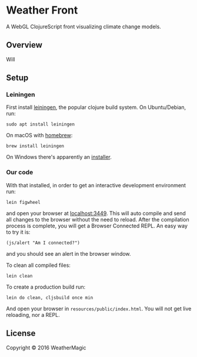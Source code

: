# Weather Front

A WebGL ClojureScript front visualizing climate change models.


## Overview

Will

## Setup

### Leiningen

First install [leiningen](http://leiningen.org/), the popular clojure
build system. On Ubuntu/Debian, run:

    sudo apt install leiningen

On macOS with [homebrew](http://brew.sh/):

    brew install leiningen

On Windows there's apparently an [installer](http://leiningen-win-installer.djpowell.net/).


### Our code

With that installed, in order to get an interactive development
environment run:

    lein figwheel

and open your browser at [localhost:3449](http://localhost:3449/).
This will auto compile and send all changes to the browser without the
need to reload. After the compilation process is complete, you will
get a Browser Connected REPL. An easy way to try it is:

    (js/alert "Am I connected?")

and you should see an alert in the browser window.

To clean all compiled files:

    lein clean

To create a production build run:

    lein do clean, cljsbuild once min

And open your browser in `resources/public/index.html`. You will not
get live reloading, nor a REPL.

## License

Copyright © 2016 WeatherMagic
